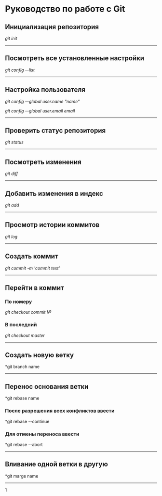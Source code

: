 # Руководство по работе с Git

## Инициализация репозитория
*git init*

---

## Посмотреть все установленные настройки 
*git config --list*

---

## Настройка пользователя
*git config --global user.name "name"*

*git config --global user.email email*

---

## Проверить статус репозитория 
*git status*

---

## Посмотреть изменения 
*git diff*

---

## Добавить изменения в индекс 
*git add*

---

## Просмотр истории коммитов
*git log*

---

## Создать коммит
*git commit -m 'commit text'*

---

## Перейти в коммит
### По номеру
*git checkout commit №*
### В последний
*git checkout master*

---

## Создать новую ветку
*git branch name

---

## Перенос основания ветки
*git rebase name
### После разрешения всех конфликтов ввести 
*git rebase --continue
### Для отмены переноса ввести
*git rebase --abort

---

## Вливание одной ветки в другую
*git marge name

---
1